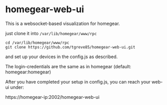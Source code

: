 # homegear-web-ui


This is a websocket-based visualization for homegear.

just clone it into `/var/lib/homegear/www/rpc`
```
cd /var/lib/homegear/www/rpc
git clone https://github.com/tgreve85/homegear-web-ui.git
```

and set up your devices in the config.js as described.


The login-credentials are the same as in homegear (default: homegear:homegear)

After you have completed your setup in config.js, you can reach your web-ui under:

https://homegear-ip:2002/homegear-web-ui
